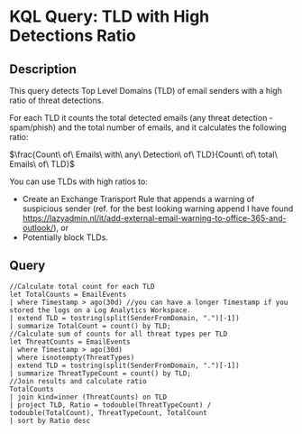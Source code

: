 # KQL Query: TLD with High Detections Ratio

## Description
This query detects Top Level Domains (TLD) of email senders with a high ratio of threat detections.

For each TLD it counts the total detected emails (any threat detection - spam/phish) and the total number of emails, and it calculates the following ratio:

$\frac{Count\ of\ Emails\ with\ any\ Detection\ of\ TLD}{Count\ of\ total\ Emails\ of\ TLD}$

You can use TLDs with high ratios to:
- Create an Exchange Transport Rule that appends a warning of suspicious sender (ref. for the best looking warning append I have found https://lazyadmin.nl/it/add-external-email-warning-to-office-365-and-outlook/), or
- Potentially block TLDs.

## Query
```kql
//Calculate total count for each TLD
let TotalCounts = EmailEvents
| where Timestamp > ago(30d) //you can have a longer Timestamp if you stored the logs on a Log Analytics Workspace.
| extend TLD = tostring(split(SenderFromDomain, ".")[-1])
| summarize TotalCount = count() by TLD;
//Calculate sum of counts for all threat types per TLD
let ThreatCounts = EmailEvents
| where Timestamp > ago(30d)
| where isnotempty(ThreatTypes)
| extend TLD = tostring(split(SenderFromDomain, ".")[-1])
| summarize ThreatTypeCount = count() by TLD;
//Join results and calculate ratio
TotalCounts
| join kind=inner (ThreatCounts) on TLD
| project TLD, Ratio = todouble(ThreatTypeCount) / todouble(TotalCount), ThreatTypeCount, TotalCount
| sort by Ratio desc
```

